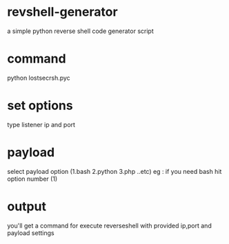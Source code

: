 # revshell-generator
a simple  python reverse shell  code generator script 
# command
python lostsecrsh.pyc
# set options
type listener ip and port 
# payload
 select payload option 
(1.bash
 2.python
 3.php ..etc)
 eg : if you need bash hit option number (1)
# output
 you'll get a command for execute reverseshell with provided ip,port and payload settings
